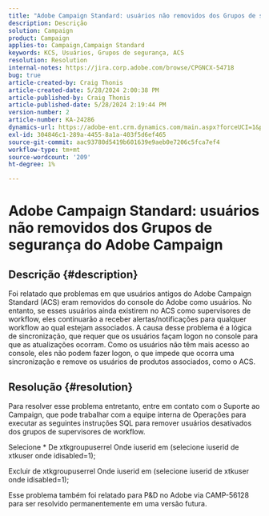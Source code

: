 ```yaml
---
title: "Adobe Campaign Standard: usuários não removidos dos Grupos de segurança do Adobe Campaign"
description: Descrição
solution: Campaign
product: Campaign
applies-to: Campaign,Campaign Standard
keywords: KCS, Usuários, Grupos de segurança, ACS
resolution: Resolution
internal-notes: https://jira.corp.adobe.com/browse/CPGNCX-54718
bug: true
article-created-by: Craig Thonis
article-created-date: 5/28/2024 2:00:38 PM
article-published-by: Craig Thonis
article-published-date: 5/28/2024 2:19:44 PM
version-number: 2
article-number: KA-24286
dynamics-url: https://adobe-ent.crm.dynamics.com/main.aspx?forceUCI=1&pagetype=entityrecord&etn=knowledgearticle&id=38ed8ea5-fa1c-ef11-840a-000d3a37816b
exl-id: 304846c1-289a-4455-8a1a-403f5d6ef465
source-git-commit: aac93780d5419b601639e9aeb0e7206c5fca7ef4
workflow-type: tm+mt
source-wordcount: '209'
ht-degree: 1%

---
```


# Adobe Campaign Standard: usuários não removidos dos Grupos de segurança do Adobe Campaign

## Descrição {#description}


Foi relatado que problemas em que usuários antigos do Adobe Campaign Standard (ACS) eram removidos do console do Adobe como usuários. No entanto, se esses usuários ainda existirem no ACS como supervisores de workflow, eles continuarão a receber alertas/notificações para qualquer workflow ao qual estejam associados. A causa desse problema é a lógica de sincronização, que requer que os usuários façam logon no console para que as atualizações ocorram. Como os usuários não têm mais acesso ao console, eles não podem fazer logon, o que impede que ocorra uma sincronização e remove os usuários de produtos associados, como o ACS.


## Resolução {#resolution}


Para resolver esse problema entretanto, entre em contato com o Suporte ao Campaign, que pode trabalhar com a equipe interna de Operações para executar as seguintes instruções SQL para remover usuários desativados dos grupos de supervisores de workflow.

Selecione \* De xtkgroupuserrel Onde iuserid em (selecione iuserid de xtkuser onde idisabled=1);

Excluir de xtkgroupuserrel Onde iuserid em (selecione iuserid de xtkuser onde idisabled=1);

Esse problema também foi relatado para P&amp;D no Adobe via CAMP-56128 para ser resolvido permanentemente em uma versão futura.
